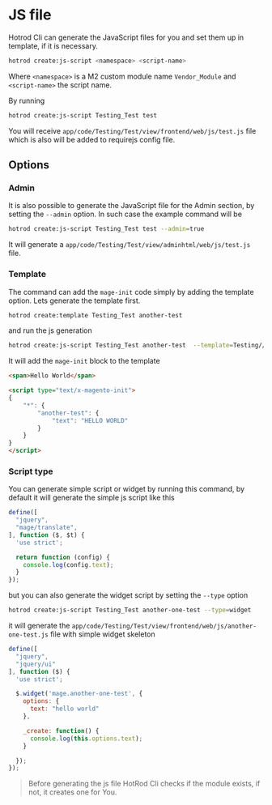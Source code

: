 # JS file

Hotrod Cli can generate the JavaScript files for you and set them up in template, if it is necessary.

   ``` bash
   hotrod create:js-script <namespace> <script-name>
   ```
   
Where `<namespace>` is a M2 custom module name `Vendor_Module` and `<script-name>` the script name. 

By running 

   ``` bash
   hotrod create:js-script Testing_Test test
   ```
   
You will receive `app/code/Testing/Test/view/frontend/web/js/test.js` file which is also will be added to requirejs config file.

## Options

### Admin

It is also possible to generate the JavaScript file for the Admin section, by setting the `--admin` option.
In such case the example command will be

   ``` bash
   hotrod create:js-script Testing_Test test --admin=true
   ```
   
It will generate a `app/code/Testing/Test/view/adminhtml/web/js/test.js` file.

### Template

The command can add the `mage-init` code simply by adding the template option. Lets generate the template first.

   ``` bash
   hotrod create:template Testing_Test another-test
   ```
   
and run the js generation

   ``` bash
   hotrod create:js-script Testing_Test another-test  --template=Testing//Test//view//frontend//templates//another-test.phtml
   ```
   
It will add the `mage-init` block to the template

   ``` html
   <span>Hello World</span>
   
   <script type="text/x-magento-init">
   {
       "*": {
           "another-test": {
               "text": "HELLO WORLD"
           }
       }
   }
   </script>
   ```
   
### Script type

You can generate simple script or widget by running this command, by default it will generate the simple js script like this

   ``` javascript
   define([
     "jquery",
     "mage/translate",
   ], function ($, $t) {
     'use strict';
   
     return function (config) {
       console.log(config.text);
     }
   });
   ```

but you can also generate the widget script by setting the `--type` option

   ``` bash
   hotrod create:js-script Testing_Test another-one-test --type=widget 
   ```
   
it will generate the `app/code/Testing/Test/view/frontend/web/js/another-one-test.js` file with simple widget skeleton

   ``` javascript
   define([
     "jquery",
     "jquery/ui"
   ], function ($) {
     'use strict';
   
     $.widget('mage.another-one-test', {
       options: {
         text: "hello world"
       },
   
       _create: function() {
         console.log(this.options.text);
       }
   
     });
   });
   ```

> Before generating the js file HotRod Cli checks if the module exists, if not, it creates one for You.
